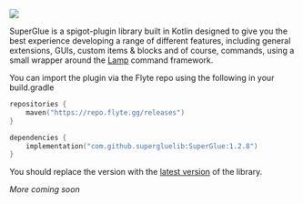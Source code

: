 [![](https://www.jitpack.io/v/SuperGlueLib/SuperGlue.svg)](https://www.jitpack.io/#SuperGlueLib/SuperGlue)

SuperGlue is a spigot-plugin library built in Kotlin designed to give you the best experience developing a range of different features, 
including general extensions, GUIs, custom items & blocks and of course, commands, using a small wrapper around the [Lamp](https://github.com/Revxrsal/Lamp) command framework.

You can import the plugin via the Flyte repo using the following in your build.gradle

```kt
repositories {
    maven("https://repo.flyte.gg/releases")
}

dependencies {
    implementation("com.github.supergluelib:SuperGlue:1.2.8")
}
```

You should replace the version with the [latest version](https://github.com/SuperGlueLib/SuperGlue/releases/latest) of the library.

*More coming soon*
